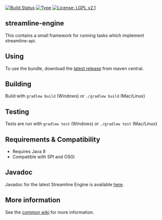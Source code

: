 [![Build Status](https://travis-ci.com/brailleapps/streamline-engine.svg?branch=master)](https://travis-ci.com/brailleapps/streamline-engine)
[![Type](https://img.shields.io/badge/type-consumer_bundle-blue.svg)](https://github.com/brailleapps/wiki/wiki/Types)
[![License: LGPL v2.1](https://img.shields.io/badge/License-LGPL%20v2%2E1%20%28or%20later%29-blue.svg)](https://www.gnu.org/licenses/lgpl-2.1)

## streamline-engine ##
This contains a small framework for running tasks which implement streamline-api.

## Using ##
To use the bundle, download the [latest release](
http://search.maven.org/#search%7Cga%7C1%7Cg%3A%22org.daisy.streamline%22%20AND%20a%3A%22streamline-engine%22) from maven central. 

## Building ##
Build with `gradlew build` (Windows) or `./gradlew build` (Mac/Linux)

## Testing ##
Tests are run with `gradlew test` (Windows) or `./gradlew test` (Mac/Linux)

## Requirements & Compatibility ##
- Requires Java 8
- Compatible with SPI and OSGi

## Javadoc ##
Javadoc for the latest Streamline Engine is available [here](http://brailleapps.github.io/streamline-engine/latest/javadoc/).

## More information ##
See the [common wiki](https://github.com/brailleapps/wiki/wiki) for more information.
